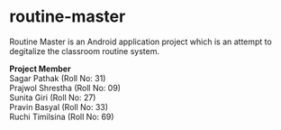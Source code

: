 routine-master
==============

Routine Master is an Android application project which is an attempt to degitalize the classroom routine system.

<b>Project Member</b><br/>
Sagar Pathak (Roll No: 31) <br/>
Prajwol Shrestha (Roll No: 09) <br/>
Sunita Giri (Roll No: 27) <br/>
Pravin Basyal (Roll No: 33) <br/>
Ruchi Timilsina (Roll No: 69)  </br>
